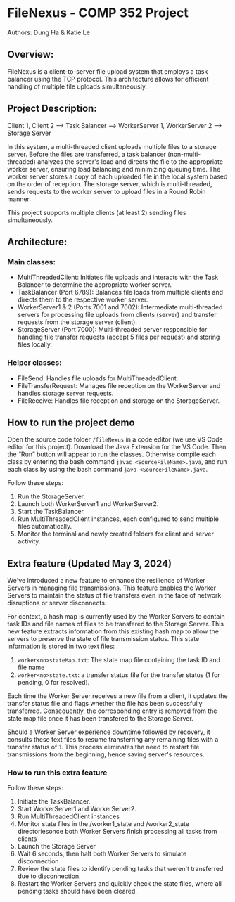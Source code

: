 # FileNexus -  COMP 352 Project 

Authors: Dung Ha & Katie Le

## Overview: 

FileNexus is a client-to-server file upload system that employs a task balancer using the TCP protocol. This architecture allows for efficient handling of multiple file uploads simultaneously.

## Project Description:

Client 1, Client 2  -->   Task Balancer   -->   WorkerServer 1, WorkerServer 2   -->   Storage Server

In this system, a multi-threaded client uploads multiple files to a storage server. Before the files are transferred, a task balancer (non-multi-threaded) analyzes the server's load and directs the file to the appropriate worker server, ensuring load balancing and minimizing queuing time. The worker server stores a copy of each uploaded file in the local system based on the order of reception. The storage server, which is multi-threaded, sends requests to the worker server to upload files in a Round Robin manner.

This project supports multiple clients (at least 2) sending files simultaneously.

## Architecture:

### Main classes:

- MultiThreadedClient: Initiates file uploads and interacts with the Task Balancer to determine the appropriate worker server.
- TaskBalancer (Port 6789): Balances file loads from multiple clients and directs them to the respective worker server.
- WorkerServer1 & 2 (Ports 7001 and 7002): Intermediate multi-threaded servers for processing file uploads from clients (server) and transfer requests from the storage server (client).
- StorageServer (Port 7000): Multi-threaded server responsible for handling file transfer requests (accept 5 files per request) and storing files locally.

### Helper classes:

- FileSend: Handles file uploads for MultiThreadedClient.
- FileTransferRequest: Manages file reception on the WorkerServer and handles storage server requests.
- FileReceive: Handles file reception and storage on the StorageServer.

## How to run the project demo

Open the source code folder `/fileNexus` in a code editor (we use VS Code editor for this project). Download the Java Extension for the VS Code. Then the “Run” button will appear to run the classes. Otherwise compile each class by entering the bash command `javac <SourceFileName>.java`, and run each class by using the bash command `java <SourceFileName>.java`. 

Follow these steps:

1. Run the StorageServer.
2. Launch both WorkerServer1 and WorkerServer2.
3. Start the TaskBalancer.
4. Run MultiThreadedClient instances, each configured to send multiple files automatically.
5. Monitor the terminal and newly created folders for client and server activity.

## Extra feature (Updated May 3, 2024)

We've introduced a new feature to enhance the resilience of Worker Servers in managing file transmissions. This feature enables the Worker Servers to maintain the status of file transfers even in the face of network disruptions or server disconnects.

For context, a hash map is currently used by the Worker Servers to contain task IDs and file names of files to be transfered to the Storage Server. This new feature extracts information from this existing hash map to allow the servers to preserve the state of file transmission status. This state information is stored in two text files: 

1. `worker<no>stateMap.txt`: The state map file containing the task ID and file name
2. `worker<no>state.txt`: a transfer status file for the transfer status (1 for pending, 0 for resolved).

Each time the Worker Server receives a new file from a client, it updates the transfer status file and flags whether the file has been successfully transferred. Consequently, the corresponding entry is removed from the state map file once it has been transfered to the Storage Server.

Should a Worker Server experience downtime followed by recovery, it consults these text files to resume transferring any remaining files with a transfer status of 1. This process eliminates the need to restart file transmissions from the beginning, hence saving server's resources.

### How to run this extra feature

Follow these steps:

1. Initiate the TaskBalancer.
2. Start WorkerServer1 and WorkerServer2.
3. Run MultiThreadedClient instances
4. Monitor state files in the /worker1_state and /worker2_state directoriesonce both Worker Servers finish processing all tasks from clients
5. Launch the Storage Server
6. Wait 6 seconds, then halt both Worker Servers to simulate disconnection
7. Review the state files to identify pending tasks that weren't transferred due to disconnection.
8. Restart the Worker Servers and quickly check the state files, where all pending tasks should have been cleared.

